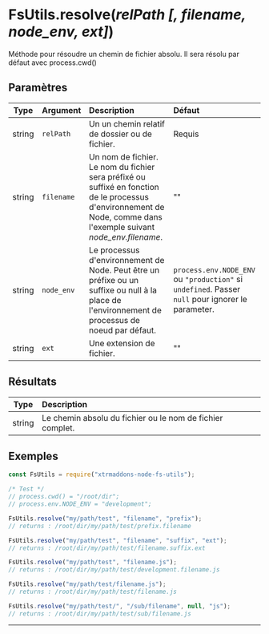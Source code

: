 # FsUtils.resolve(_relPath [, filename, node_env, ext]_)

Méthode pour résoudre un chemin de fichier absolu. Il sera résolu par défaut avec process.cwd()

## Paramètres

| Type   | Argument | Description | Défaut |
|:------:| :--------| :-----------|:-------|
| string | `relPath` | Un un chemin relatif de dossier ou de fichier. | Requis |
| string | `filename` | Un nom de fichier. Le nom du fichier sera préfixé ou suffixé en fonction de le processus d'environnement de Node, comme dans l'exemple suivant *node_env.filename*.| "" |
| string | `node_env` | Le processus d'environnement de Node. Peut être un préfixe ou un suffixe ou null à la place de l'environnement de processus de noeud par défaut. | ```process.env.NODE_ENV``` ou  ```"production"``` si ```undefined```. Passer ```null``` pour ignorer le parameter. |
| string | `ext` | Une extension de fichier. | "" |

## Résultats

| Type   | Description |
|:------:| :-----------|
| string | Le chemin absolu du fichier ou le nom de fichier complet. |

## Exemples

```js
const FsUtils = require("xtrmaddons-node-fs-utils");

/* Test */
// process.cwd() = "/root/dir";
// process.env.NODE_ENV = "development";

FsUtils.resolve("my/path/test", "filename", "prefix");
// returns : /root/dir/my/path/test/prefix.filename

FsUtils.resolve("my/path/test", "filename", "suffix", "ext");
// returns : /root/dir/my/path/test/filename.suffix.ext

FsUtils.resolve("my/path/test", "filename.js");
// returns : /root/dir/my/path/test/development.filename.js

FsUtils.resolve("my/path/test/filename.js");
// returns : /root/dir/my/path/test/filename.js

FsUtils.resolve("my/path/test/", "/sub/filename", null, "js");
// returns : /root/dir/my/path/test/sub/filename.js
```

---